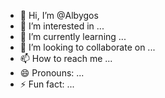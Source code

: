 - 👋 Hi, I’m @Albygos
- 👀 I’m interested in ...
- 🌱 I’m currently learning ...
- 💞️ I’m looking to collaborate on ...
- 📫 How to reach me ...
- 😄 Pronouns: ...
- ⚡ Fun fact: ...

<!---
Albygos/Albygos is a ✨ special ✨ repository because its `README.md` (this file) appears on your GitHub profile.
You can click the Preview link to take a look at your changes.
--->
